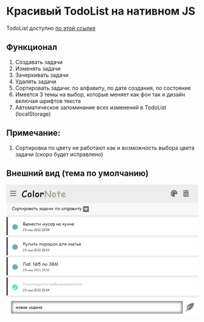 # Красивый TodoList на нативном JS
TodoList доступно [по этой ссылке](https://baktybek0v.github.io/TodoList_NativeJS/)

## Функционал
1. Создавать задачи
2. Изменять задачи
3. Зачеркивать задачи
4. Удалять задачи
5. Сортировать задачи: по алфавиту, по дате создания, по состояние
6. Имеется 3 темы на выбор, которые меняет как фон так и дизайн включая шрифтов текста
7. Автоматическое запоминание всех изменений в TodoList (localStorage)

## Примечание:
1. Сортировка по цвету не работают как и возможность выбора цвета задачи (скоро будет исправлено)

## Внешний вид (тема по умолчанию)
![screen](img/screen.jpg)
